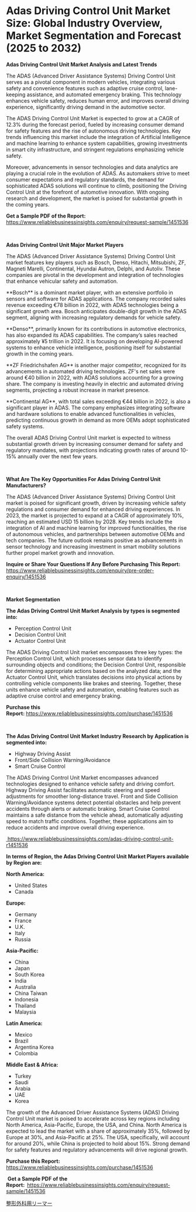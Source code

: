 <p><h1>Adas Driving Control Unit Market Size: Global Industry Overview, Market Segmentation and Forecast (2025 to 2032)</h1></p><p><strong>Adas Driving Control Unit Market Analysis and Latest Trends</strong></p>
<p><p>The ADAS (Advanced Driver Assistance Systems) Driving Control Unit serves as a pivotal component in modern vehicles, integrating various safety and convenience features such as adaptive cruise control, lane-keeping assistance, and automated emergency braking. This technology enhances vehicle safety, reduces human error, and improves overall driving experience, significantly driving demand in the automotive sector.</p><p>The ADAS Driving Control Unit Market is expected to grow at a CAGR of 12.3% during the forecast period, fueled by increasing consumer demand for safety features and the rise of autonomous driving technologies. Key trends influencing this market include the integration of Artificial Intelligence and machine learning to enhance system capabilities, growing investments in smart city infrastructure, and stringent regulations emphasizing vehicle safety. </p><p>Moreover, advancements in sensor technologies and data analytics are playing a crucial role in the evolution of ADAS. As automakers strive to meet consumer expectations and regulatory standards, the demand for sophisticated ADAS solutions will continue to climb, positioning the Driving Control Unit at the forefront of automotive innovation. With ongoing research and development, the market is poised for substantial growth in the coming years.</p></p>
<p><strong>Get a Sample PDF of the Report:&nbsp;</strong> <a href="https://www.reliablebusinessinsights.com/enquiry/request-sample/1451536?utm_campaign=39&utm_medium=2&utm_source=Github&utm_content=ia&utm_term=13022025&utm_id=adas-driving-control-unit">https://www.reliablebusinessinsights.com/enquiry/request-sample/1451536</a></p>
<p>&nbsp;</p>
<p><strong>Adas Driving Control Unit Major Market Players</strong></p>
<p><p>The ADAS (Advanced Driver Assistance Systems) Driving Control Unit market features key players such as Bosch, Denso, Hitachi, Mitsubishi, ZF, Magneti Marelli, Continental, Hyundai Autron, Delphi, and Autoliv. These companies are pivotal in the development and integration of technologies that enhance vehicular safety and automation.</p><p>**Bosch** is a dominant market player, with an extensive portfolio in sensors and software for ADAS applications. The company recorded sales revenue exceeding €78 billion in 2022, with ADAS technologies being a significant growth area. Bosch anticipates double-digit growth in the ADAS segment, aligning with increasing regulatory demands for vehicle safety.</p><p>**Denso**, primarily known for its contributions in automotive electronics, has also expanded its ADAS capabilities. The company’s sales reached approximately ¥5 trillion in 2022. It is focusing on developing AI-powered systems to enhance vehicle intelligence, positioning itself for substantial growth in the coming years.</p><p>**ZF Friedrichshafen AG** is another major competitor, recognized for its advancements in automated driving technologies. ZF's net sales were around €40 billion in 2022, with ADAS solutions accounting for a growing share. The company is investing heavily in electric and automated driving segments, projecting a robust increase in market presence.</p><p>**Continental AG**, with total sales exceeding €44 billion in 2022, is also a significant player in ADAS. The company emphasizes integrating software and hardware solutions to enable advanced functionalities in vehicles, predicting continuous growth in demand as more OEMs adopt sophisticated safety systems.</p><p>The overall ADAS Driving Control Unit market is expected to witness substantial growth driven by increasing consumer demand for safety and regulatory mandates, with projections indicating growth rates of around 10-15% annually over the next few years.</p></p>
<p>&nbsp;</p>
<p><strong>What Are The Key Opportunities For Adas Driving Control Unit Manufacturers?</strong></p>
<p><p>The ADAS (Advanced Driver Assistance Systems) Driving Control Unit market is poised for significant growth, driven by increasing vehicle safety regulations and consumer demand for enhanced driving experiences. In 2023, the market is projected to expand at a CAGR of approximately 10%, reaching an estimated USD 15 billion by 2028. Key trends include the integration of AI and machine learning for improved functionalities, the rise of autonomous vehicles, and partnerships between automotive OEMs and tech companies. The future outlook remains positive as advancements in sensor technology and increasing investment in smart mobility solutions further propel market growth and innovation.</p></p>
<p><strong>Inquire or Share Your Questions If Any Before Purchasing This Report:</strong> <a href="https://www.reliablebusinessinsights.com/enquiry/pre-order-enquiry/1451536?utm_campaign=39&utm_medium=2&utm_source=Github&utm_content=ia&utm_term=13022025&utm_id=adas-driving-control-unit">https://www.reliablebusinessinsights.com/enquiry/pre-order-enquiry/1451536</a></p>
<p>&nbsp;</p>
<p><strong>Market Segmentation</strong></p>
<p><strong>The Adas Driving Control Unit Market Analysis by types is segmented into:</strong></p>
<p><ul><li>Perception Control Unit</li><li>Decision Control Unit</li><li>Actuator Control Unit</li></ul></p>
<p><p>The ADAS Driving Control Unit market encompasses three key types: the Perception Control Unit, which processes sensor data to identify surrounding objects and conditions; the Decision Control Unit, responsible for determining appropriate actions based on the analyzed data; and the Actuator Control Unit, which translates decisions into physical actions by controlling vehicle components like brakes and steering. Together, these units enhance vehicle safety and automation, enabling features such as adaptive cruise control and emergency braking.</p></p>
<p><strong>Purchase this Report:&nbsp;</strong><a href="https://www.reliablebusinessinsights.com/purchase/1451536?utm_campaign=39&utm_medium=2&utm_source=Github&utm_content=ia&utm_term=13022025&utm_id=adas-driving-control-unit">https://www.reliablebusinessinsights.com/purchase/1451536</a></p>
<p>&nbsp;</p>
<p><strong>The Adas Driving Control Unit Market Industry Research by Application is segmented into:</strong></p>
<p><ul><li>Highway Driving Assist</li><li>Front/Side Collision Warning/Avoidance</li><li>Smart Cruise Control</li></ul></p>
<p><p>The ADAS Driving Control Unit Market encompasses advanced technologies designed to enhance vehicle safety and driving comfort. Highway Driving Assist facilitates automatic steering and speed adjustments for smoother long-distance travel. Front and Side Collision Warning/Avoidance systems detect potential obstacles and help prevent accidents through alerts or automatic braking. Smart Cruise Control maintains a safe distance from the vehicle ahead, automatically adjusting speed to match traffic conditions. Together, these applications aim to reduce accidents and improve overall driving experience.</p></p>
<p><a href="https://www.reliablebusinessinsights.com/adas-driving-control-unit-r1451536?utm_campaign=39&utm_medium=2&utm_source=Github&utm_content=ia&utm_term=13022025&utm_id=adas-driving-control-unit">&nbsp;https://www.reliablebusinessinsights.com/adas-driving-control-unit-r1451536</a></p>
<p><strong>In terms of Region, the Adas Driving Control Unit Market Players available by Region are:</strong></p>
<p>
    <p> <strong> North America: </strong>
        <ul>
            <li>United States</li>
            <li>Canada</li>
        </ul>
        </p> 
    <p> <strong> Europe: </strong>
        <ul>
            <li>Germany</li>
            <li>France</li>
            <li>U.K.</li>
            <li>Italy</li>
            <li>Russia</li>
        </ul>
        </p> 
    <p> <strong> Asia-Pacific: </strong>
        <ul>
            <li>China</li>
            <li>Japan</li>
            <li>South Korea</li>
            <li>India</li>
            <li>Australia</li>
            <li>China Taiwan</li>
            <li>Indonesia</li>
            <li>Thailand</li>
            <li>Malaysia</li>
        </ul>
        </p> 
    <p> <strong> Latin America: </strong>
        <ul>
            <li>Mexico</li>
            <li>Brazil</li>
            <li>Argentina Korea</li>
            <li>Colombia</li>
        </ul>
        </p> 
    <p> <strong> Middle East & Africa: </strong>
        <ul>
            <li>Turkey</li>
            <li>Saudi</li>
            <li>Arabia</li>
            <li>UAE</li>
            <li>Korea</li>
        </ul>
    </p>
    </p>
<p><p>The growth of the Advanced Driver Assistance Systems (ADAS) Driving Control Unit market is poised to accelerate across key regions including North America, Asia-Pacific, Europe, the USA, and China. North America is expected to lead the market with a share of approximately 35%, followed by Europe at 30%, and Asia-Pacific at 25%. The USA, specifically, will account for around 20%, while China is projected to hold about 15%. Strong demand for safety features and regulatory advancements will drive regional growth. </p></p>
<p><strong>Purchase this Report: </strong><a href="https://www.reliablebusinessinsights.com/purchase/1451536?utm_campaign=39&utm_medium=2&utm_source=Github&utm_content=ia&utm_term=13022025&utm_id=adas-driving-control-unit">https://www.reliablebusinessinsights.com/purchase/1451536</a></p>
<p>&nbsp;<strong>Get a Sample PDF of the Report:&nbsp;&nbsp;</strong><a href="https://www.reliablebusinessinsights.com/enquiry/request-sample/1451536?utm_campaign=39&utm_medium=2&utm_source=Github&utm_content=ia&utm_term=13022025&utm_id=adas-driving-control-unit">https://www.reliablebusinessinsights.com/enquiry/request-sample/1451536</a></p>
<p><strong></strong></p>
<p><p><a href="https://github.com/mohamedbakry57/Market-Research-Report-List-6/blob/main/623963736384.md?utm_campaign=39&utm_medium=2&utm_source=Github&utm_content=ia&utm_term=13022025&utm_id=adas-driving-control-unit">整形外科用リーマー</a></p></p>
